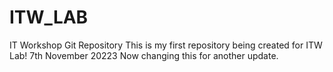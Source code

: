# ITW_LAB
IT Workshop Git Repository 
This is my first repository being created for ITW Lab! 7th November 20223
Now changing this for another update. 
